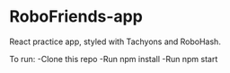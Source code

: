 # RoboFriends-app

React practice app, styled with Tachyons and RoboHash.

To run: 
-Clone this repo
-Run npm install
-Run npm start
